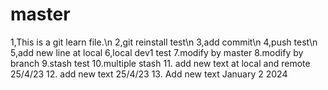 # master

1,This is a git learn file.\n
2,git reinstall test\n
3,add commit\n
4,push test\n
5,add new line at local
6,local dev1 test
7.modify by master
8.modify by branch
9.stash test 
10.multiple stash
11.  add new text at local and remote 25/4/23
12.  add new text 25/4/23
13. Add new text January 2 2024